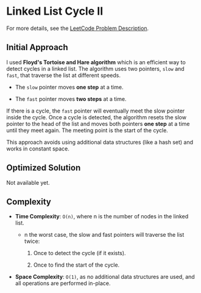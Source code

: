 # Linked List Cycle II

For more details, see the [LeetCode Problem Description](https://leetcode.com/problems/linked-list-cycle-ii/description/).

## Initial Approach

I used **Floyd's Tortoise and Hare algorithm** which is an efficient way to detect cycles in a linked list. The algorithm uses two pointers, `slow` and `fast`, that traverse the list at different speeds.

- The `slow` pointer moves **one step** at a time.

- The `fast` pointer moves **two steps** at a time.

If there is a cycle, the `fast` pointer will eventually meet the slow pointer inside the cycle. Once a cycle is detected, the algorithm resets the slow pointer to the head of the list and moves both pointers **one step** at a time until they meet again. The meeting point is the start of the cycle.

This approach avoids using additional data structures (like a hash set) and works in constant space.

## Optimized Solution

Not available yet.

## Complexity

- **Time Complexity**: `O(n)`, where n is the number of nodes in the linked list.

  - n the worst case, the slow and fast pointers will traverse the list twice:

    1. Once to detect the cycle (if it exists).

    1. Once to find the start of the cycle.

- **Space Complexity**: `O(1)`, as no additional data structures are used, and all operations are performed in-place.
